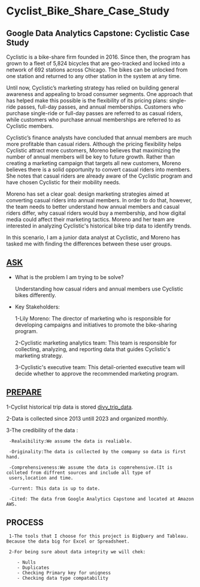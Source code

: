 # Cyclist_Bike_Share_Case_Study

## Google Data Analytics Capstone: Cyclistic Case Study

Cyclistic is a bike-share firm founded in 2016. Since then, the program has grown to a fleet of 5,824 bicycles that are geo-tracked and locked into a network of 692 stations across Chicago. The bikes can be unlocked from one station and returned to any other station in the system at any time.

Until now, Cyclistic’s marketing strategy has relied on building general awareness and appealing to broad consumer segments. One approach that has helped make this possible is the flexibility of its pricing plans: single-ride passes, full-day passes, and annual memberships. Customers who purchase single-ride or full-day passes are referred to as casual riders, while customers who purchase annual memberships are referred to as Cyclistic members.

Cyclistic’s finance analysts have concluded that annual members are much more profitable than casual riders. Although the pricing flexibility helps Cyclistic attract more customers, Moreno believes that maximizing the number of annual members will be key to future growth. Rather than creating a marketing campaign that targets all new customers, Moreno believes there is a solid opportunity to convert casual riders into members. She notes that casual riders are already aware of the Cyclistic program and have chosen Cyclistic for their mobility needs.

Moreno has set a clear goal: design marketing strategies aimed at converting casual riders into annual members. In order to do that, however, the team needs to better understand how annual members and casual riders differ, why casual riders would buy a membership, and how digital media could affect their marketing tactics. Moreno and her team are interested in analyzing Cyclistic's historical bike trip data to identify trends.

In this scenario, I am a junior data analyst at Cyclistic, and Moreno has tasked me with finding the differences between these user groups.  

## [ASK](https://github.com/berivanyavuz/Cyclist_Bike_Share_Case_Study/blob/main/ASK.md)

- What is the problem I am trying to be solve?

   Understanding how casual riders and annual members use Cyclistic bikes differently.
  
- Key Stakeholders:

   1-Lily Moreno: The director of marketing who is responsible for developing campaigns and initiatives to promote the bike-sharing program.

   2-Cyclistic marketing analytics team: This team is responsible for collecting, analyzing, and reporting data that guides Cyclistic's marketing strategy.

    3-Cyclistic's executive team: This detail-oriented executive team will decide whether to approve the recommended marketing program.

 ## [PREPARE](https://github.com/berivanyavuz/Cyclist_Bike_Share_Case_Study/blob/main/PREPARE.md)
 
   1-Cyclist historical trip data is stored [divy_trip_data](https://divvy-tripdata.s3.amazonaws.com/index.html).

   2-Data is collected since 2013 untill 2023 and organized monthly.

   3-The credibility of the data :

     -Realaibility:We assume the data is realiable.
  
     -Originality:The data is collected by the company so data is first hand.
  
     -Comprehensiveness:We assume the data is copmrehensive.(It is colleted from diffrent sources and include all type of 
     users,location and time.
  
     -Current: This data is up to date.
  
     -Cited: The data from Google Analytics Capstone and located at Amazon AWS.
     

  ## PROCESS

     1-The tools that I choose for this project is BigQuery and Tableau. Because the data big for Excel or Spreadsheet.

     2-For being sure about data integrity we will chek:
     
        - Nulls
        - Duplicates
        - Checking Primary key for uniqness
        - Checking data type compatability
      

  



 


